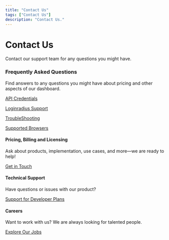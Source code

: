 ```yaml
---
title: "Contact Us"
tags: ["Contact Us"]
description: "Contact Us."
---
```


# Contact Us

Contact our support team for any questions you might have.


### Frequently Asked Questions

Find answers to any questions you might have about pricing and other aspects of our dashboard.

[API Credentials](https://www.loginradius.com/docs/developer/faq/api-credentials/)

[Loginradius Support](https://www.loginradius.com/docs/developer/faq/loginradius-support/)

[TroubleShooting](https://www.loginradius.com/docs/developer/faq/troubleshooting/)

[Supported Browsers](https://www.loginradius.com/docs/developer/faq/supported-browsers/)



#### Pricing, Billing and Licensing

Ask about products, implementation, use cases, and more—we are ready to help!

[Get in Touch](https://www.loginradius.com/contact-sales/)


#### Technical Support

Have questions or issues with our product?

[Support for Developer Plans](https://loginradiusassist.freshdesk.com/customer/login)


#### Careers

Want to work with us? We are always looking for talented people.

[Explore Our Jobs](https://www.loginradius.com/careers/)

